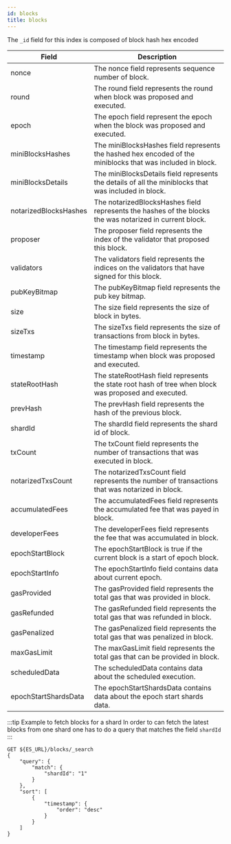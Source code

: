```yaml
---
id: blocks
title: blocks
---
```


The `_id` field for this index is composed of block hash hex encoded

| Field                 | Description                                                                                                |
|-----------------------|------------------------------------------------------------------------------------------------------------|
| nonce                 | The nonce field represents sequence number of block.                                                       |
| round                 | The round field represents the round when block was proposed and executed.                                 |
| epoch                 | The epoch field represent the epoch when the block was proposed and executed.                              |
| miniBlocksHashes      | The miniBlocksHashes field represents the hashed hex encoded of the miniblocks that was included in block. |
| miniBlocksDetails     | The miniBlocksDetails field represents the details of all the miniblocks that was included in block.       |
| notarizedBlocksHashes | The notarizedBlocksHashes field represents the hashes of the blocks the was notarized in current block.    |
| proposer              | The proposer field represents the index of the validator that proposed this block.                         |
| validators            | The validators field represents the indices on the validators that have signed for this block.             |
| pubKeyBitmap          | The pubKeyBitmap field represents the pub key bitmap.                                                      |
| size                  | The size field represents the size of block in bytes.                                                      |
| sizeTxs               | The sizeTxs field represents the size of transactions from block in bytes.                                 |
| timestamp             | The timestamp field represents the timestamp when block was proposed and executed.                         |
| stateRootHash         | The stateRootHash field represents the state root hash of tree when block was proposed and executed.       |
| prevHash              | The prevHash field represents the hash of the previous block.                                              |
| shardId               | The shardId field represents the shard id of block.                                                        |
| txCount               | The txCount field represents the number of transactions that was executed in block.                        |
| notarizedTxsCount     | The notarizedTxsCount field represents the number of transactions that was notarized in block.             |
| accumulatedFees       | The accumulatedFees field represents the accumulated fee that was payed in block.                          |
| developerFees         | The developerFees field represents the fee that was accumulated in block.                                  |
| epochStartBlock       | The epochStartBlock is true if the current block is a start of epoch block.                                |
| epochStartInfo        | The epochStartInfo field contains data about current epoch.                                                |
| gasProvided           | The gasProvided field represents the total gas that was provided in block.                                 |
| gasRefunded           | The gasRefunded field represents the total gas that was refunded in block.                                 |
| gasPenalized          | The gasPenalized field represents the total gas that was penalized in block.                               |
| maxGasLimit           | The maxGasLimit field represents the total gas that can be provided in block.                              |
| scheduledData         | The scheduledData contains data about the scheduled execution.                                             |
| epochStartShardsData  | The epochStartShardsData contains data about the epoch start shards data.                                  |


:::tip Example to fetch blocks for a shard 
In order to can fetch the latest blocks from one shard one has to do a query that matches the field `shardId`
:::
```
GET ${ES_URL}/blocks/_search
{
    "query": {
        "match": {
            "shardId": "1"
        }
    },
    "sort": [
		{
			"timestamp": {
				"order": "desc"
			}
		}
	]
}
```